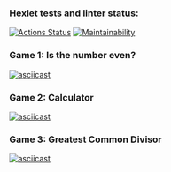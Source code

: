 ### Hexlet tests and linter status:

[![Actions Status](https://github.com/DenK85/python-project-lvl1/workflows/hexlet-check/badge.svg)](https://github.com/DenK85/python-project-lvl1/actions)
[![Maintainability](https://api.codeclimate.com/v1/badges/f0b3198530c47813fe95/maintainability)](https://codeclimate.com/github/DenK85/python-project-lvl1/maintainability)

### Game 1: Is the number even?

[![asciicast](https://asciinema.org/a/1voSu08sHZg6I7pjWKsePZsSq.svg)](https://asciinema.org/a/1voSu08sHZg6I7pjWKsePZsSq)

### Game 2: Calculator

[![asciicast](https://asciinema.org/a/XkmiF8M5hxR2CHklGQMOdQm54.svg)](https://asciinema.org/a/XkmiF8M5hxR2CHklGQMOdQm54)

### Game 3: Greatest Common Divisor

[![asciicast](https://asciinema.org/a/GuJXtLDNgVWJhfsLAZxOJ02GT.svg)](https://asciinema.org/a/GuJXtLDNgVWJhfsLAZxOJ02GT)

